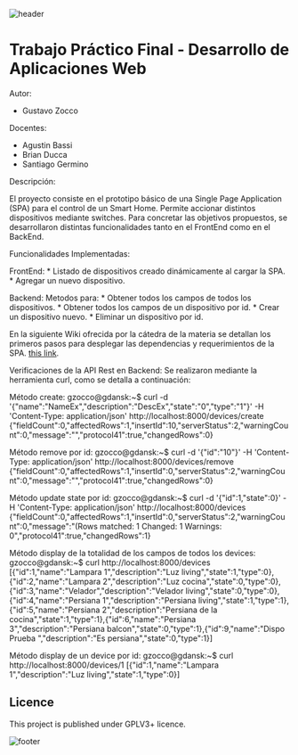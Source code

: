 ![header](doc/header.png)

# Trabajo Práctico Final - Desarrollo de Aplicaciones Web

Autor:
* Gustavo Zocco

Docentes:
* Agustin Bassi
* Brian Ducca
* Santiago Germino

Descripción:

El proyecto consiste en el prototipo básico de una Single Page Application (SPA) para el control de un Smart Home. Permite accionar distintos dispositivos mediante switches.
Para concretar las objetivos propuestos, se desarrollaron distintas funcionalidades tanto en el FrontEnd como en el BackEnd.

Funcionalidades Implementadas:

FrontEnd:
    * Listado de dispositivos creado dinámicamente al cargar la SPA.
    * Agregar un nuevo dispositivo.

Backend:
    Metodos para:
    * Obtener todos los campos de todos los dispositivos.
    * Obtener todos los campos de un dispositivo por id.
    * Crear un dispositivo nuevo.
    * Eliminar un dispositivo por id.

En la siguiente Wiki ofrecida por la cátedra de la materia se detallan los primeros pasos para desplegar las dependencias y requerimientos de la SPA. [this link](https://github.com/ce-iot/daw-project-template/wiki).


Verificaciones de la API Rest en Backend:
Se realizaron mediante la herramienta curl, como se detalla a continuación:

Método create:
gzocco@gdansk:~$ curl -d '{"name":"NameEx","description":"DescEx","state":"0","type":"1"}' -H 'Content-Type: application/json' http://localhost:8000/devices/create
{"fieldCount":0,"affectedRows":1,"insertId":10,"serverStatus":2,"warningCount":0,"message":"","protocol41":true,"changedRows":0}

Método remove por id:
gzocco@gdansk:~$ curl -d '{"id":"10"}' -H 'Content-Type: application/json' http://localhost:8000/devices/remove
{"fieldCount":0,"affectedRows":1,"insertId":0,"serverStatus":2,"warningCount":0,"message":"","protocol41":true,"changedRows":0}

Método update state por id:
gzocco@gdansk:~$ curl -d '{"id":1,"state":0}' -H 'Content-Type: application/json' http://localhost:8000/devices
{"fieldCount":0,"affectedRows":1,"insertId":0,"serverStatus":2,"warningCount":0,"message":"(Rows matched: 1  Changed: 1  Warnings: 0","protocol41":true,"changedRows":1}

Método display de la totalidad de los campos de todos los devices:
gzocco@gdansk:~$ curl http://localhost:8000/devices
[{"id":1,"name":"Lampara 1","description":"Luz living","state":1,"type":0},{"id":2,"name":"Lampara 2","description":"Luz cocina","state":0,"type":0},{"id":3,"name":"Velador","description":"Velador living","state":0,"type":0},{"id":4,"name":"Persiana 1","description":"Persiana living","state":1,"type":1},{"id":5,"name":"Persiana 2","description":"Persiana de la cocina","state":1,"type":1},{"id":6,"name":"Persiana 3","description":"Persiana balcon","state":0,"type":1},{"id":9,"name":"Dispo Prueba ","description":"Es persiana","state":0,"type":1}]

Método display de un device por id:
gzocco@gdansk:~$ curl http://localhost:8000/devices/1
[{"id":1,"name":"Lampara 1","description":"Luz living","state":1,"type":0}]




## Licence

This project is published under GPLV3+ licence.

![footer](doc/footer.png)

